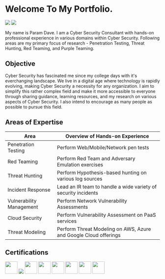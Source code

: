 # Welcome To My Portfolio.
<a href="https://www.linkedin.com/in/param-dave-807334135"><img src="https://img.shields.io/badge/-LinkedIn-0072b1?&style=for-the-badge&logo=linkedin&logoColor=white" /></a>
<a href="https://pkd5085.medium.com"><img src="https://img.shields.io/badge/-Medium-000000?&style=for-the-badge&logo=medium&logoColor=white" /></a>

My name is Param Dave. I am a Cyber Security Consultant with hands-on professional experience in various domains within Cyber Security. Following areas are my primary focus of research - Penetration Testing, Threat Hunting, Red Teaming, and Purple Teaming.

## Objective
Cyber Security has fascinated me since my college days with it's everchanging landscape. We live in a digital age where technology is rapidly evolving, making Cyber Security a necessity for any organization. I aim to simplify this rather complex field and make it more accessible to everyone through sharing guidance, learning resources, and my research on various aspects of Cyber Security. I also intend to encourage as many people as possible to pursue this field.

## Areas of Expertise
| Area                                 | Overview of Hands-on Experience                                 |
| -------------------------------------|---------------------------------------------------------------- |
| Penetration Testing                  | Perform Web/Mobile/Network pen tests                            |
| Red Teaming                          | Perform Red Team and Adversary Emulation exercises              |
| Threat Hunting                       | Perform Hypothesis-based hunting on various log sources         |
| Incident Response                    | Lead an IR team to handle a wide variety of security incidents  |
| Vulnerability Management             | Perform Network Vulnerability Assessments                       |
| Cloud Security                       | Perform Vulnerability Assessment on PaaS services               |
| Threat Modeling                      | Perform Threat Modeling on AWS, Azure and Google Cloud offerings|

## Certifications
<div>
<img src="https://img.shields.io/badge/-CBBH-008000?&style=for-the-badge&logo=HackTheBox&logoColor=white" height="40" />
<img src="https://img.shields.io/badge/-CySA%2B-33C7FF?&style=for-the-badge&logo=CompTIA&logoColor=white&labelColor=#C8202F height="40" />
<img src="https://img.shields.io/badge/-PenTest%2B-FF7A33?&style=for-the-badge&logo=CompTIA&logoColor=white" height="40" />
<img src="https://img.shields.io/badge/-CNSP-3380FF?&style=for-the-badge&logo=CompTIA&logoColor=white" height="40" />
<img src="https://img.shields.io/badge/-CSAP-33ECFF?&style=for-the-badge&logo=CompTIA&logoColor=white" height="40" />
<img src="https://img.shields.io/badge/-CNVP-FFF033?&style=for-the-badge&logo=CompTIA&logoColor=white" height="40" />
<img src="https://img.shields.io/badge/-Security%2B-08CD3A?&style=for-the-badge&logo=CompTIA&logoColor=white" height="40" />
<img src="https://img.shields.io/badge/-Azure%20Fundamentals-0078D4?&style=for-the-badge&logo=Microsoft&logoColor=white" height="40" />
</div>
